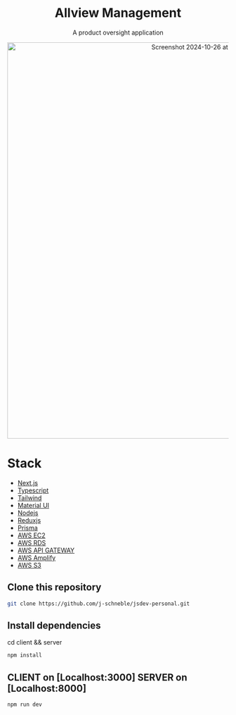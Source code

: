 <h1 align="center">
 Allview Management
</h1>
<p align="center">
  A product oversight application
</p>
<p align="center">
<img width="900" alt="Screenshot 2024-10-26 at 10 24 54 PM" src="https://github.com/user-attachments/assets/7c2726f5-54f2-4e79-9037-3103f808309a">
</p>

<h1>Stack</h1>

- [Next.js](https://nextjs.org/)
- [Typescript](https://nextjs.org/learn/excel/typescript)
- [Tailwind](https://tailwindcss.com/docs/guides/nextjs)
- [Material UI](https://mui.com)
- [Nodejs](https://nodejs.org/en)
- [Reduxjs](https://redux.js.org)
- [Prisma](https://www.prisma.io)
- [AWS EC2](https://aws.amazon.com/ec2/)
- [AWS RDS](https://aws.amazon.com/rds/)
- [AWS API GATEWAY](https://aws.amazon.com/api-gateway/)
- [AWS Amplify](https://aws.amazon.com/amplify/)
- [AWS S3](https://aws.amazon.com/s3/)

## Clone this repository
```bash
git clone https://github.com/j-schneble/jsdev-personal.git
```
## Install dependencies
cd client && server
```bash
npm install
```
## CLIENT on [Localhost:3000] SERVER on [Localhost:8000]
```bash
npm run dev
```
